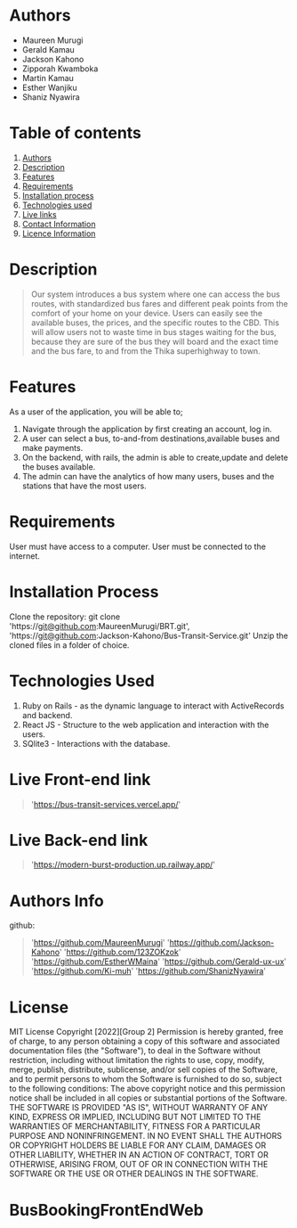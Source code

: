 # Authors
* Maureen Murugi
* Gerald Kamau
* Jackson Kahono
* Zipporah Kwamboka
* Martin Kamau
* Esther Wanjiku
* Shaniz Nyawira

# Table of contents
1. [Authors](#contributers)
2. [Description](#Description)
3. [Features](Features)
4. [Requirements](#Requirements)
5. [Installation process](#Installation)
6. [Technologies used](#Technologies)
7. [Live links](#Links)
8. [Contact Information](#Contact-Information)
9. [Licence Information](#License)
# Description
>  Our system introduces a bus system where one can access the bus routes, with standardized bus fares and different peak points from the comfort of  your home on your device.  Users can easily see the available buses, the prices, and the specific routes to the CBD.
 This will allow users not to waste time in bus stages waiting for the bus, because they are sure of the bus they will board and the exact time and the bus fare, to and from the Thika superhighway to town.

# Features
As a user of the application, you will be able to;
1. Navigate through the application by first creating an account, log in.
2. A user can select a bus, to-and-from destinations,available buses and make payments.
3. On the backend, with rails, the admin is able to create,update and delete the buses available.
4. The admin can have the analytics of how many users, buses and the stations that have the most users.
# Requirements
User must have access to a computer.
User must be connected to the internet.
# Installation Process
Clone the repository: git clone 'https://git@github.com:MaureenMurugi/BRT.git', 'https://git@github.com:Jackson-Kahono/Bus-Transit-Service.git'
Unzip the cloned files in a folder of choice.
# Technologies Used
1. Ruby on Rails - as the dynamic language to interact with ActiveRecords and backend.
2. React JS - Structure to the web application and interaction with the users.
3. SQlite3 - Interactions with the database.
# Live Front-end link
> 'https://bus-transit-services.vercel.app/'
# Live Back-end link
> 'https://modern-burst-production.up.railway.app/'
# Authors Info
github:
>'https://github.com/MaureenMurugi'
>'https://github.com/Jackson-Kahono'
>'https://github.com/123ZOKzok'
>'https://github.com/EstherWMaina'
>'https://github.com/Gerald-ux-ux'
>'https://github.com/Ki-muh'
>'https://github.com/ShanizNyawira'
# License
MIT License
Copyright [2022][Group 2]
Permission is hereby granted, free of charge, to any person obtaining a copy of this software and associated documentation files (the "Software"), to deal in the Software without restriction, including without limitation the rights to use, copy, modify, merge, publish, distribute, sublicense, and/or sell copies of the Software, and to permit persons to whom the Software is furnished to do so, subject to the following conditions:
The above copyright notice and this permission notice shall be included in all copies or substantial portions of the Software.
THE SOFTWARE IS PROVIDED "AS IS", WITHOUT WARRANTY OF ANY KIND, EXPRESS OR IMPLIED, INCLUDING BUT NOT LIMITED TO THE WARRANTIES OF MERCHANTABILITY, FITNESS FOR A PARTICULAR PURPOSE AND NONINFRINGEMENT. IN NO EVENT SHALL THE AUTHORS OR COPYRIGHT HOLDERS BE LIABLE FOR ANY CLAIM, DAMAGES OR OTHER LIABILITY, WHETHER IN AN ACTION OF CONTRACT, TORT OR OTHERWISE, ARISING FROM, OUT OF OR IN CONNECTION WITH THE SOFTWARE OR THE USE OR OTHER DEALINGS IN THE SOFTWARE.
# BusBookingFrontEndWeb
